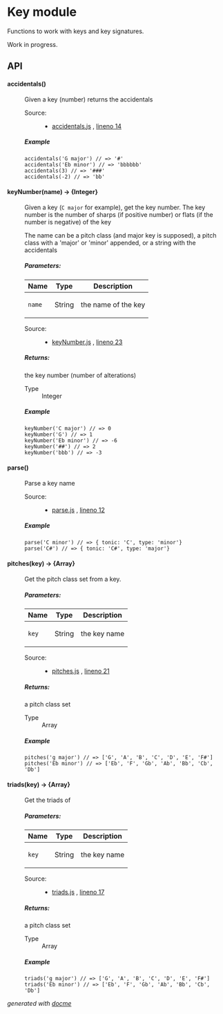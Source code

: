 # Key module

Functions to work with keys and key signatures.

Work in progress.

## API<!-- START docme generated API please keep comment here to allow auto update -->
<!-- DON'T EDIT THIS SECTION, INSTEAD RE-RUN docme TO UPDATE -->

<div>
<div class="jsdoc-githubify">
<section>
<article>
<div class="container-overview">
<dl class="details">
</dl>
</div>
<dl>
<dt>
<h4 class="name" id="accidentals"><span class="type-signature"></span>accidentals<span class="signature">()</span><span class="type-signature"></span></h4>
</dt>
<dd>
<div class="description">
<p>Given a key (number) returns the accidentals</p>
</div>
<dl class="details">
<dt class="tag-source">Source:</dt>
<dd class="tag-source"><ul class="dummy">
<li>
<a href="https://github.com/danigb/tonal/blob/master/accidentals.js">accidentals.js</a>
<span>, </span>
<a href="https://github.com/danigb/tonal/blob/master/accidentals.js#L14">lineno 14</a>
</li>
</ul></dd>
</dl>
<h5>Example</h5>
<pre class="prettyprint"><code>accidentals('G major') // => '#'
accidentals('Eb minor') // => 'bbbbbb'
accidentals(3) // => '###'
accidentals(-2) // => 'bb'</code></pre>
</dd>
<dt>
<h4 class="name" id="keyNumber"><span class="type-signature"></span>keyNumber<span class="signature">(name)</span><span class="type-signature"> &rarr; {Integer}</span></h4>
</dt>
<dd>
<div class="description">
<p>Given a key (<code>C major</code> for example), get the key number. The key number is the
number of sharps (if positive number) or flats (if the number is negative) of
the key</p>
<p>The name can be a pitch class (and major key is supposed), a pitch class with
a 'major' or 'minor' appended, or a string with the accidentals</p>
</div>
<h5>Parameters:</h5>
<table class="params">
<thead>
<tr>
<th>Name</th>
<th>Type</th>
<th class="last">Description</th>
</tr>
</thead>
<tbody>
<tr>
<td class="name"><code>name</code></td>
<td class="type">
<span class="param-type">String</span>
</td>
<td class="description last"><p>the name of the key</p></td>
</tr>
</tbody>
</table>
<dl class="details">
<dt class="tag-source">Source:</dt>
<dd class="tag-source"><ul class="dummy">
<li>
<a href="https://github.com/danigb/tonal/blob/master/keyNumber.js">keyNumber.js</a>
<span>, </span>
<a href="https://github.com/danigb/tonal/blob/master/keyNumber.js#L23">lineno 23</a>
</li>
</ul></dd>
</dl>
<h5>Returns:</h5>
<div class="param-desc">
<p>the key number (number of alterations)</p>
</div>
<dl>
<dt>
Type
</dt>
<dd>
<span class="param-type">Integer</span>
</dd>
</dl>
<h5>Example</h5>
<pre class="prettyprint"><code>keyNumber('C major') // => 0
keyNumber('G') // => 1
keyNumber('Eb minor') // => -6
keyNumber('##') // => 2
keyNumber('bbb') // => -3</code></pre>
</dd>
<dt>
<h4 class="name" id="parse"><span class="type-signature"></span>parse<span class="signature">()</span><span class="type-signature"></span></h4>
</dt>
<dd>
<div class="description">
<p>Parse a key name</p>
</div>
<dl class="details">
<dt class="tag-source">Source:</dt>
<dd class="tag-source"><ul class="dummy">
<li>
<a href="https://github.com/danigb/tonal/blob/master/parse.js">parse.js</a>
<span>, </span>
<a href="https://github.com/danigb/tonal/blob/master/parse.js#L12">lineno 12</a>
</li>
</ul></dd>
</dl>
<h5>Example</h5>
<pre class="prettyprint"><code>parse('C minor') // => { tonic: 'C', type: 'minor'}
parse('C#') // => { tonic: 'C#', type: 'major'}</code></pre>
</dd>
<dt>
<h4 class="name" id="pitches"><span class="type-signature"></span>pitches<span class="signature">(key)</span><span class="type-signature"> &rarr; {Array}</span></h4>
</dt>
<dd>
<div class="description">
<p>Get the pitch class set from a key.</p>
</div>
<h5>Parameters:</h5>
<table class="params">
<thead>
<tr>
<th>Name</th>
<th>Type</th>
<th class="last">Description</th>
</tr>
</thead>
<tbody>
<tr>
<td class="name"><code>key</code></td>
<td class="type">
<span class="param-type">String</span>
</td>
<td class="description last"><p>the key name</p></td>
</tr>
</tbody>
</table>
<dl class="details">
<dt class="tag-source">Source:</dt>
<dd class="tag-source"><ul class="dummy">
<li>
<a href="https://github.com/danigb/tonal/blob/master/pitches.js">pitches.js</a>
<span>, </span>
<a href="https://github.com/danigb/tonal/blob/master/pitches.js#L21">lineno 21</a>
</li>
</ul></dd>
</dl>
<h5>Returns:</h5>
<div class="param-desc">
<p>a pitch class set</p>
</div>
<dl>
<dt>
Type
</dt>
<dd>
<span class="param-type">Array</span>
</dd>
</dl>
<h5>Example</h5>
<pre class="prettyprint"><code>pitches('g major') // => ['G', 'A', 'B', 'C', 'D', 'E', 'F#']
pitches('Eb minor') // => ['Eb', 'F', 'Gb', 'Ab', 'Bb', 'Cb', 'Db']</code></pre>
</dd>
<dt>
<h4 class="name" id="triads"><span class="type-signature"></span>triads<span class="signature">(key)</span><span class="type-signature"> &rarr; {Array}</span></h4>
</dt>
<dd>
<div class="description">
<p>Get the triads of</p>
</div>
<h5>Parameters:</h5>
<table class="params">
<thead>
<tr>
<th>Name</th>
<th>Type</th>
<th class="last">Description</th>
</tr>
</thead>
<tbody>
<tr>
<td class="name"><code>key</code></td>
<td class="type">
<span class="param-type">String</span>
</td>
<td class="description last"><p>the key name</p></td>
</tr>
</tbody>
</table>
<dl class="details">
<dt class="tag-source">Source:</dt>
<dd class="tag-source"><ul class="dummy">
<li>
<a href="https://github.com/danigb/tonal/blob/master/triads.js">triads.js</a>
<span>, </span>
<a href="https://github.com/danigb/tonal/blob/master/triads.js#L17">lineno 17</a>
</li>
</ul></dd>
</dl>
<h5>Returns:</h5>
<div class="param-desc">
<p>a pitch class set</p>
</div>
<dl>
<dt>
Type
</dt>
<dd>
<span class="param-type">Array</span>
</dd>
</dl>
<h5>Example</h5>
<pre class="prettyprint"><code>triads('g major') // => ['G', 'A', 'B', 'C', 'D', 'E', 'F#']
triads('Eb minor') // => ['Eb', 'F', 'Gb', 'Ab', 'Bb', 'Cb', 'Db']</code></pre>
</dd>
</dl>
</article>
</section>
</div>

*generated with [docme](https://github.com/thlorenz/docme)*
</div>
<!-- END docme generated API please keep comment here to allow auto update -->
